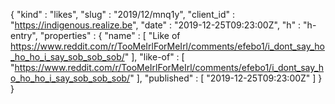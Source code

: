 {
  "kind" : "likes",
  "slug" : "2019/12/mnq1y",
  "client_id" : "https://indigenous.realize.be",
  "date" : "2019-12-25T09:23:00Z",
  "h" : "h-entry",
  "properties" : {
    "name" : [ "Like of https://www.reddit.com/r/TooMeIrlForMeIrl/comments/efebo1/i_dont_say_ho_ho_ho_i_say_sob_sob_sob/" ],
    "like-of" : [ "https://www.reddit.com/r/TooMeIrlForMeIrl/comments/efebo1/i_dont_say_ho_ho_ho_i_say_sob_sob_sob/" ],
    "published" : [ "2019-12-25T09:23:00Z" ]
  }
}
